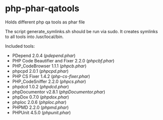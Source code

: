 php-phar-qatools
================

Holds different php qa tools as phar file

The script generate_symlinks.sh should be run via sudo. 
It creates symlinks to all tools into /usr/local/bin.

Included tools:

* PDepend 2.0.4 (*pdepend.phar*)
* PHP Code Beautifier and Fixer 2.2.0 (*phpcbf.phar*)
* PHP_CodeBrowser 1.1.1 (*phpcb.phar*)
* phpcpd 2.0.1 (*phpcpd.phar*)
* PHP CS Fixer 1.4.2 (*php-cs-fixer.phar*)
* PHP_CodeSniffer 2.2.0 (*phpcs.phar*)
* phpdcd 1.0.2 (*phpdcd.phar*)
* phpDocumentor v2.8.1 (*phpDocumentor.phar*)
* phpDox 0.7.0 (*phpdox.phar*)
* phploc 2.0.6 (*phploc.phar*)
* PHPMD 2.2.0 (*phpmd.phar*)
* PHPUnit 4.5.0 (*phpunit.phar*)
